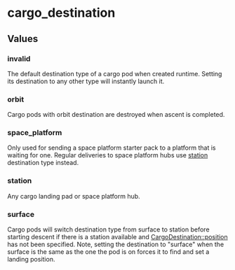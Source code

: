# cargo_destination

## Values

### invalid

The default destination type of a cargo pod when created runtime. Setting its destination to any other type will instantly launch it.

### orbit

Cargo pods with orbit destination are destroyed when ascent is completed.

### space_platform

Only used for sending a space platform starter pack to a platform that is waiting for one. Regular deliveries to space platform hubs use [station](runtime:defines.cargo_destination.station) destination type instead.

### station

Any cargo landing pad or space platform hub.

### surface

Cargo pods will switch destination type from surface to station before starting descent if there is a station available and [CargoDestination::position](runtime:CargoDestination::position) has not been specified. Note, setting the destination to "surface" when the surface is the same as the one the pod is on forces it to find and set a landing position.


